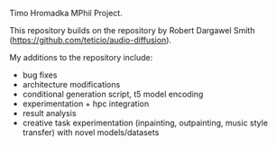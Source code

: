 Timo Hromadka MPhil Project.

This repository builds on the repository by Robert Dargawel Smith (https://github.com/teticio/audio-diffusion).

My additions to the repository include:
- bug fixes
- architecture modifications
- conditional generation script, t5 model encoding
- experimentation + hpc integration
- result analysis
- creative task experimentation (inpainting, outpainting, music style transfer) with novel models/datasets
